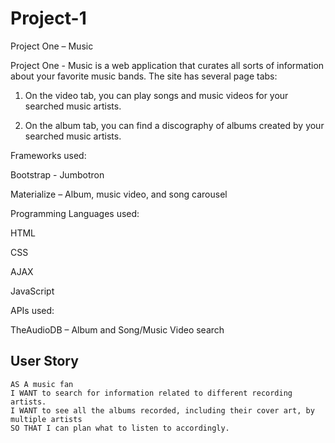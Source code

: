 # Project-1
Project One – Music  

Project One - Music is a web application that curates all sorts of information about your favorite music bands. The site has several page tabs: 

1) On the video tab, you can play songs and music videos for your searched music artists. 

2) On the album tab, you can find a discography of albums created by your searched music artists. 

 

Frameworks used: 

Bootstrap - Jumbotron 

Materialize – Album, music video, and song carousel  

 

Programming Languages used: 

HTML 

CSS 

AJAX 

JavaScript 

 

APIs used: 

TheAudioDB – Album and Song/Music Video search 

## User Story
```
AS A music fan
I WANT to search for information related to different recording artists.
I WANT to see all the albums recorded, including their cover art, by multiple artists
SO THAT I can plan what to listen to accordingly.

